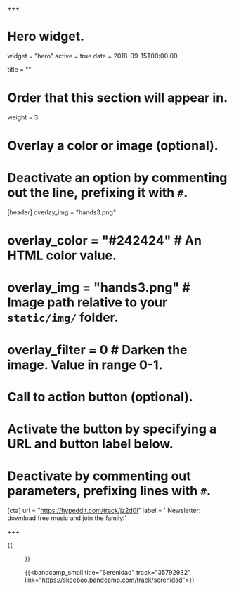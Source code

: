+++
# Hero widget.
widget = "hero"
active = true
date = 2018-09-15T00:00:00

title = ""

# Order that this section will appear in.
weight = 3

# Overlay a color or image (optional).
#   Deactivate an option by commenting out the line, prefixing it with `#`.
[header]
overlay_img = "hands3.png"
#  overlay_color = "#242424"  # An HTML color value.
#  overlay_img = "hands3.png"  # Image path relative to your `static/img/` folder.
#  overlay_filter = 0  # Darken the image. Value in range 0-1.

# Call to action button (optional).
#   Activate the button by specifying a URL and button label below.
#   Deactivate by commenting out parameters, prefixing lines with `#`.

[cta]
url = "https://hypeddit.com/track/jz2d0i"
label = '<i class="fas fa-envelope"></i> Newsletter: download free music and join the family!'

+++


{{<figure src="/img/covers/Serenidad.jpg" width="320" link="https://distrokid.com/hyperfollow/skeeboo/fKNj" target="_blank">}}

{{<bandcamp_small title="Serenidad" track="35792932" link="https://skeeboo.bandcamp.com/track/serenidad">}}
